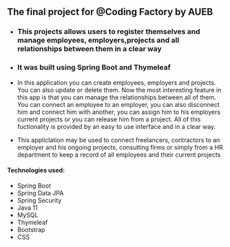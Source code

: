 ## The final project for @Coding Factory by AUEB
- ### This projects allows users to register themselves and manage employees, employers,projects and all relationships between them in a clear way 
- ### It was built using Spring Boot and Thymeleaf

- In this application you can create employees, employers and projects. You can also update or delete them. Now the most interesting feature in this app is that  you can manage the relationships between all of them. You can
 connect an employee to an employer, you can also disconnect him  and connect him with another, you can assign him to his employers current projects or  you can release him from a project. All of this fuctionality is provided by an easy to use interface and in a clear way.
- This appliclation may be used to connect freelancers, contractors to an employer and his ongoing projects, consulting firms or simply from a HR department to keep a record of all employees and their current projects

#### Technologies used: 
- Spring Boot 
- Spring Data JPA
- Spring Security
- Java 11
- MySQL
- Thymeleaf
- Bootstrap
- CSS
